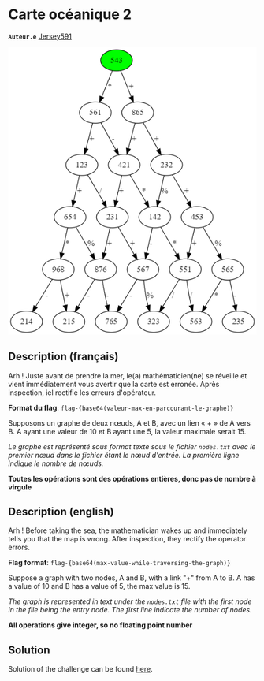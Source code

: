 # Carte océanique 2

**`Auteur.e`** [Jersey591](https://github.com/Linden-Brochu)

![Graph](graph.png)

## Description (français)

Arh ! Juste avant de prendre la mer, le(a) mathématicien(ne) se réveille et vient
immédiatement vous avertir que la carte est erronée. Après inspection, iel
rectifie les erreurs d'opérateur.

**Format du flag**: `flag-{base64(valeur-max-en-parcourant-le-graphe)}`

Supposons un graphe de deux nœuds, A et B, avec un lien « + » de A vers B.
A ayant une valeur de 10 et B ayant une 5, la valeur maximale serait 15.

*Le graphe est représenté sous format texte sous le fichier `nodes.txt`
avec le premier nœud dans le fichier étant le nœud d'entrée.
La première ligne indique le nombre de nœuds.*

**Toutes les opérations sont des opérations entières, donc pas de nombre
à virgule**

## Description (english)

Arh ! Before taking the sea, the mathematician wakes up and immediately
tells you that the map is wrong. After inspection, they rectify the
operator errors.

**Flag format**: `flag-{base64(max-value-while-traversing-the-graph)}`

Suppose a graph with two nodes, A and B, with a link "+" from A to B.
A has a value of 10 and B has a value of 5, the max value is 15.

*The graph is represented in text under the `nodes.txt` file with the first
node in the file being the entry node. The first line indicate the number of
nodes.*

**All operations give integer, so no floating point number**

## Solution

Solution of the challenge can be found [here](solution/).
